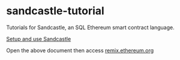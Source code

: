 # sandcastle-tutorial
Tutorials for Sandcastle, an SQL Ethereum smart contract language.

[Setup and use Sandcastle](http://3.95.3.208:4567/sql/tutorial/tutorial_setup.html "Setup and usage")

Open the above document then access [remix.ethereum.org](http://remix.ethereum.org "Remix")
